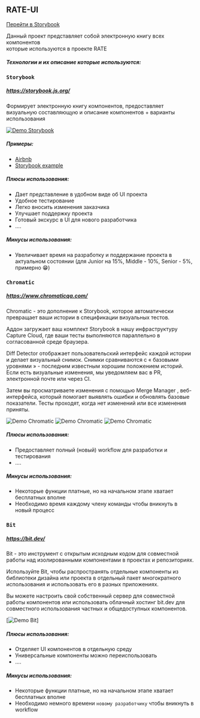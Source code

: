 ## RATE-UI
[Перейти в Storybook](https://5e9457088c429b0022bdb7ad-fzrbthyheu.chromatic.com/?path=/story/button--button-primary-contained)

Данный проект представляет собой электронную книгу всех компонентов<br />
которые используются в проекте RATE

##### Технологии и их описание которые используются:

### `Storybook`
##### https://storybook.js.org/

Формирует электронную книгу компонентов, предоставляет визуальную составляющую и описание компонентов + варианты использования

[![Demo Storybook](https://storybook.js.org/docs/static/screenshot-1238fcb2cf32e5d5acd29492e1e22124-b50e5.png)](https://www.youtube.com/watch?v=ek1j272iAmc)

##### Примеры:
- [Airbnb](http://airbnb.io/react-dates/)
- [Storybook example](https://storybookjs.netlify.com/official-storybook/?path=/story/basics-button--all-buttons)

##### Плюсы использования:
- Дает представление в удобном виде об UI проекта
- Удобное тестирование
- Легко вносить изменения заказчика
- Улучшает поддержку проекта
- Готовый экскурс в UI для нового разработчика
- ....

##### Минусы использования:
- Увеличивает время на разработку и поддержание проекта в актуальном состоянии (для Junior на 15%, Middle - 10%, Senior - 5%, примерно 😁)


### `Chromatic`
##### https://www.chromaticqa.com/

Chromatic - это дополнение к Storybook, которое автоматически превращает ваши истории в спецификации визуальных тестов.

Аддон загружает ваш комплект Storybook в нашу инфраструктуру Capture Cloud, где ваши тесты выполняются параллельно в согласованной среде браузера.

Diff Detector отображает пользовательский интерфейс каждой истории и делает визуальный снимок. Снимки сравниваются с « базовыми уровнями » - последним известным хорошим положением историй. Если есть визуальные изменения, мы уведомляем вас в PR, электронной почте или через CI.

Затем вы просматриваете изменения с помощью Merge Manager , веб-интерфейса, который помогает выявлять ошибки и обновлять базовые показатели. Тесты проходят, когда нет изменений или все изменения приняты.

![Demo Chromatic](https://docs.chromaticqa.com/img/chromatic-architecture.jpg)
![Demo Chromatic](https://docs.chromaticqa.com/img/build-unreviewed.png)
![Demo Chromatic](https://docs.chromaticqa.com/img/snapshot-review.png)

##### Плюсы использования:
- Предоставляет полный (новый) workflow для разработки и тестирования
- ....

##### Минусы использования:
- Некоторые функции платные, но на начальном этапе хватает бесплатных вполне
- Необходимо время каждому члену команды чтобы вникнуть в новый процесс


### `Bit`
##### https://bit.dev/

Bit - это инструмент с открытым исходным кодом для совместной работы над изолированными компонентами в проектах и репозиториях.

Используйте Bit, чтобы распространять отдельные компоненты из библиотеки дизайна или проекта в отдельный пакет многократного использования и использовать его в разных приложениях.

Вы можете настроить свой собственный сервер для совместной работы компонентов или использовать облачный хостинг bit.dev для совместного использования частных и общедоступных компонентов.

[![Demo Bit](https://storage.googleapis.com/static.bit.dev/docs/images/quick-start.svg)]

##### Плюсы использования:
- Отделяет UI компонентов в отдельную среду
- Универсальные компоненты можно переиспользовать
- ....

##### Минусы использования:
- Некоторые функции платные, но на начальном этапе хватает бесплатных вполне
- Необходимо немного времени `новому разработчику` чтобы вникнуть в workflow

